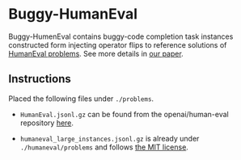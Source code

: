 # Buggy-HumanEval
Buggy-HumenEval contains buggy-code completion task instances constructed form injecting operator flips to reference solutions of [HumanEval problems](https://github.com/openai/human-eval). See more details in [our paper](../../README.md).

## Instructions

Placed the following files under `./problems`.

- `HumanEval.jsonl.gz` can be found from the openai/human-eval repository [here](https://github.com/openai/human-eval/blob/463c980b59e818ace59f6f9803cd92c749ceae61/data/HumanEval.jsonl.gz).

- `humaneval_large_instances.jsonl.gz` is already under `./humaneval/problems` and follows [the MIT license](./humaneval/problems/LICENSE).